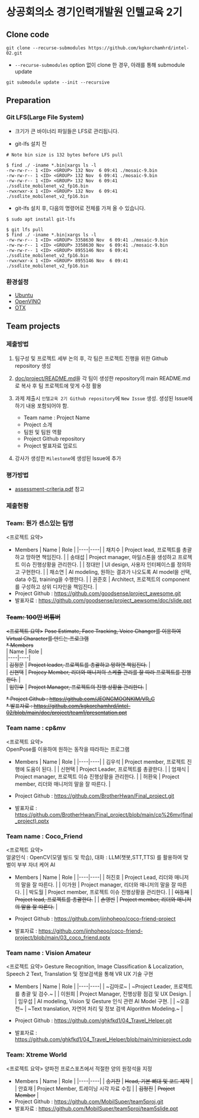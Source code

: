 # 상공회의소 경기인력개발원 인텔교육 2기

## Clone code 

```shell
git clone --recurse-submodules https://github.com/kgkorchamhrd/intel-02.git
```

* `--recurse-submodules` option 없이 clone 한 경우, 아래를 통해 submodule update

```shell
git submodule update --init --recursive
```

## Preparation

### Git LFS(Large File System)

* 크기가 큰 바이너리 파일들은 LFS로 관리됩니다.

* git-lfs 설치 전

```shell
# Note bin size is 132 bytes before LFS pull

$ find ./ -iname *.bin|xargs ls -l
-rw-rw-r-- 1 <ID> <GROUP> 132 Nov  6 09:41 ./mosaic-9.bin
-rw-rw-r-- 1 <ID> <GROUP> 132 Nov  6 09:41 ./mosaic-9.bin
-rw-rw-r-- 1 <ID> <GROUP> 132 Nov  6 09:41 ./ssdlite_mobilenet_v2_fp16.bin
-rwxrwxr-x 1 <ID> <GROUP> 132 Nov  6 09:41 ./ssdlite_mobilenet_v2_fp16.bin
```

* git-lfs 설치 후, 다음의 명령어로 전체를 가져 올 수 있습니다.

```shell
$ sudo apt install git-lfs

$ git lfs pull
$ find ./ -iname *.bin|xargs ls -l
-rw-rw-r-- 1 <ID> <GROUP> 3358630 Nov  6 09:41 ./mosaic-9.bin
-rw-rw-r-- 1 <ID> <GROUP> 3358630 Nov  6 09:41 ./mosaic-9.bin
-rw-rw-r-- 1 <ID> <GROUP> 8955146 Nov  6 09:41 ./ssdlite_mobilenet_v2_fp16.bin
-rwxrwxr-x 1 <ID> <GROUP> 8955146 Nov  6 09:41 ./ssdlite_mobilenet_v2_fp16.bin
```

### 환경설정

* [Ubuntu](./doc/environment/ubuntu.md)
* [OpenVINO](./doc/environment/openvino.md)
* [OTX](./doc/environment/otx.md)

## Team projects

### 제출방법

1. 팀구성 및 프로젝트 세부 논의 후, 각 팀은 프로젝트 진행을 위한 Github repository 생성

2. [doc/project/README.md](./doc/project/README.md)을 각 팀이 생성한 repository의 main README.md로 복사 후 팀 프로젝트에 맞게 수정 활용

3. 과제 제출시 `인텔교육 2기 Github repository`에 `New Issue` 생성. 생성된 Issue에 하기 내용 포함되어야 함.

    * Team name : Project Name
    * Project 소개
    * 팀원 및 팀원 역활
    * Project Github repository
    * Project 발표자료 업로드

4. 강사가 생성한 `Milestone`에 생성된 Issue에 추가 

### 평가방법

* [assessment-criteria.pdf](./doc/project/assessment-criteria.pdf) 참고

### 제출현황

### Team: 뭔가 센스있는 팀명
<프로젝트 요약>
* Members
  | Name | Role |
  |----|----|
  | 채치수 | Project lead, 프로젝트를 총괄하고 망하면 책임진다. |
  | 송태섭 | Project manager, 마일스톤을 생성하고 프로젝트 이슈 진행상황을 관리한다. |
  | 정대만 | UI design, 사용자 인터페이스를 정의하고 구현한다. |
  | 채소연 | AI modeling, 원하는 결과가 나오도록 AI model을 선택, data 수집, training을 수행한다. |
  | 권준호 | Architect, 프로젝트의 component를 구성하고 상위 디자인을 책임진다. |
* Project Github : https://github.com/goodsense/project_awesome.git
* 발표자료 : https://github.com/goodsense/project_aewsome/doc/slide.ppt


### ~~Team: 100만 버튜버~~  
~~<프로젝트 요약>~~
~~Pose Estimate, Face Tracking, Voice Changer를 이용하여 Virtual Character를 만드는 프로그램~~  
~~* Members~~  
  | Name | Role |  
  |----|----|  
  | ~~김정문~~ | ~~Project leader, 프로젝트를 총괄하고 망하면 책임진다.~~ |  
  | ~~신현택~~ | ~~Projecy Member, 리더와 매니저의 스케쥴 관리를 잘 따라 프로젝트를 진행한다.~~ |  
  | ~~임민우~~ | ~~Project Manager, 프로젝트의 진행 상황을 관리한다.~~ |  

~~* Project Github : https://github.com/JEONGMOONKIM/VR_C~~  
~~* 발표자료 : https://github.com/kgkorchamhrd/intel-02/blob/main/doc/project/team1/presentation.ppt~~  



### Team name : cp&mv
<프로젝트 요약>  
  OpenPose를 이용하여 원하는 동작을 따라하는 프로그램
* Members
  | Name | Role |
  |----|----|
  | 김우석 | Project member, 프로젝트 진행에 도움이 된다. |
  | 신현택 | Project Leader, 프로젝트를 총괄한다. |
  | 엄재식 | Project manager, 프로젝트 이슈 진행상황을 관리한다. |
  | 허환욱 | Project member, 리더와 매니저의 말을 잘 따른다. |
  
* Project Github : https://github.com/BrotherHwan/Final_project.git
* 발표자료 : https://github.com/BrotherHwan/Final_project/blob/main/cp%26mv(final_project).pptx


### Team name : Coco_Friend
<프로젝트 요약>  
  얼굴인식 : OpenCV(모델 빌드 및 학습), 대화 : LLM(챗봇,STT,TTS) 를 활용하여 맞벌이 부부 자녀 케어 AI
* Members
  | Name | Role |
  |----|----|
  | 허진호 | Project Lead, 리더와 매니저의 말을 잘 따른다. |
  | 이가원 | Project manager, 리더와 매니저의 말을 잘 따른다. |
  | 박도월 | Project member, 프로젝트 이슈 진행상황을 관리한다. |
  | ~~이동제~~ | ~~Project lead, 프로젝트를 총괄한다.~~ |
  | ~~손영빈~~ | ~~Project member, 리더와 매니저의 말을 잘 따른다.~~ |
  
  
* Project Github : https://github.com/jinhoheoo/coco-friend-project
* 발표자료 : https://github.com/jinhoheoo/coco-friend-project/blob/main/03_coco_friend.pptx


### Team name : Vision Amateur
<프로젝트 요약>
Gesture Recognition, Image Classification & Localization, Speech 2 Text, Translation 및 정보검색을 통해 VR UX 기술 구현
* Members
  | Name | Role |
  |----|----|
  | ~김마로~ | ~Project Leader, 프로젝트를 총괄 및 검수.~ |
  | 이원희 | Project Manager, 진행상황 점검 및 UX Design. |
  | 임우섭 | AI modeling, Vision 및 Gesture 인식 관련 AI Model 구현. |
  | ~오흥천~ | ~Text translation, 자연어 처리 및 정보 검색 Algorithm Modeling.~ |
  
* Project Github : https://github.com/ghkfkd1/04_Travel_Helper.git
* 발표자료 : https://github.com/ghkfkd1/04_Travel_Helper/blob/main/miniproject.odp



### Team: Xtreme World
<프로젝트 요약> 양파전 프로스포츠에서 적절한 양의 원정석을 지정
* Members
  | Name | Role |
  |----|----|
  | ~~송기찬~~ | ~~Head, 기본 뼈대 및 코드 제작~~ |
  | 안효재 | Project Member, 트레이닝 시각 자료 수집 |
  | ~~김정진~~ | ~~Project Member~~ |
* Project Github : https://github.com/MobilSuper/team5proj.git
* 발표자료 : https://github.com/MobilSuper/team5proj/team5slide.ppt


